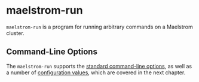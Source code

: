 # maelstrom-run

`maelstrom-run` is a program for running arbitrary commands on a Maelstrom cluster.

## Command-Line Options

The `maelstrom-run` supports the [standard command-line
options](../standard-cli.md), as well as a number of [configuration
values](run/config.md), which are covered in the next chapter.
